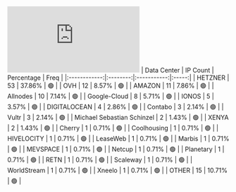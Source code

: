 ![Diagramm](https://github.com/111STAVR111/props/blob/main/Celestia/Mainnet/Decentralization/1/README.md)
| Data Center | IP Count | Percentage | Freq |
|:------------:|:--------:|:-----------:|:-----:|
| HETZNER | 53 | 37.86% | 🟢 |
| OVH | 12 | 8.57% | 🟢 |
| AMAZON | 11 | 7.86% | 🟢 |
| Allnodes | 10 | 7.14% | 🟢 |
| Google-Cloud | 8 | 5.71% | 🟢 |
| IONOS | 5 | 3.57% | 🟢 |
| DIGITALOCEAN | 4 | 2.86% | 🟢 |
| Contabo | 3 | 2.14% | 🟢 |
| Vultr | 3 | 2.14% | 🟢 |
| Michael Sebastian Schinzel | 2 | 1.43% | 🟢 |
| XENYA | 2 | 1.43% | 🟢 |
| Cherry | 1 | 0.71% | 🟢 |
| Coolhousing | 1 | 0.71% | 🟢 |
| HIVELOCITY | 1 | 0.71% | 🟢 |
| LeaseWeb | 1 | 0.71% | 🟢 |
| Marbis | 1 | 0.71% | 🟢 |
| MEVSPACE | 1 | 0.71% | 🟢 |
| Netcup | 1 | 0.71% | 🟢 |
| Planetary | 1 | 0.71% | 🟢 |
| RETN | 1 | 0.71% | 🟢 |
| Scaleway | 1 | 0.71% | 🟢 |
| WorldStream | 1 | 0.71% | 🟢 |
| Xneelo | 1 | 0.71% | 🟢 |
| OTHER | 15 | 10.71% | 🟢 |